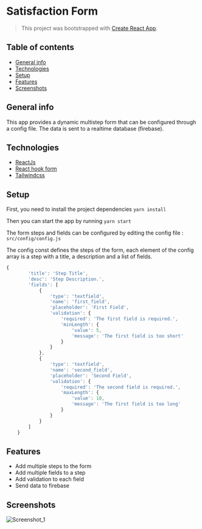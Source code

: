 # Satisfaction Form
 > This project was bootstrapped with [Create React App](https://github.com/facebook/create-react-app).

## Table of contents
* [General info](#general-info)
* [Technologies](#technologies)
* [Setup](#setup)
* [Features](#features)
* [Screenshots](#screenshots)

## General info
This app provides a dynamic multistep form that can be configured through a config file.
The data is sent to a realtime database (firebase).
 
## Technologies
* [ReactJs](https://en.reactjs.org/)
* [React hook form](https://react-hook-form.com/)
* [Tailwindcss](https://tailwindcss.com/)

## Setup
First, you need to install the project dependencies
`yarn install`

Then you can start the app by running
`yarn start`

The form steps and fields can be configured by editing the config file : 
`src/config/config.js` 

The config const defines the steps of the form, each element of the config array is a step with a title, a description and a list of fields.

```js
{
        'title': 'Step Title',
        'desc': 'Step Description.',
        'fields': [
            {
                'type': 'textfield',
                'name': 'first_field',
                'placeholder': 'First Field',
                'validation': {
                    'required': 'The first field is required.',
                    'minLength': {
                        'value': 5,
                        'message': 'The first field is too short'
                    }
                }
            },
            {
                'type': 'textfield',
                'name': 'second_field',
                'placeholder': 'Second Field',
                'validation': {
                    'required': 'The second field is required.',
                    'maxLength': {
                        'value': 10,
                        'message': 'The first field is too long'
                    }
                }
            }
        ]
    }
```


## Features
* Add multiple steps to the form 
* Add multiple fields to a step 
* Add validation to each field
* Send data to firebase

## Screenshots
![Screenshot_1](.screenshot.png)